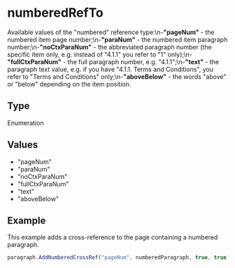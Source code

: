 # numberedRefTo

Available values of the "numbered" reference type:\n-**"pageNum"** - the numbered item page number;\n-**"paraNum"** - the numbered item paragraph number;\n-**"noCtxParaNum"** - the abbreviated paragraph number (the specific item only, e.g. instead of "4.1.1" you refer to "1" only);\n-**"fullCtxParaNum"** - the full paragraph number, e.g. "4.1.1";\n-**"text"** - the paragraph text value, e.g. if you have "4.1.1. Terms and Conditions", you refer to "Terms and Conditions" only;\n-**"aboveBelow"** - the words "above" or "below" depending on the item position.

## Type

Enumeration

## Values

- "pageNum"
- "paraNum"
- "noCtxParaNum"
- "fullCtxParaNum"
- "text"
- "aboveBelow"


## Example

This example adds a cross-reference to the page containing a numbered paragraph.

```javascript editor-xlsx
paragraph.AddNumberedCrossRef("pageNum", numberedParagraph, true, true);
```
